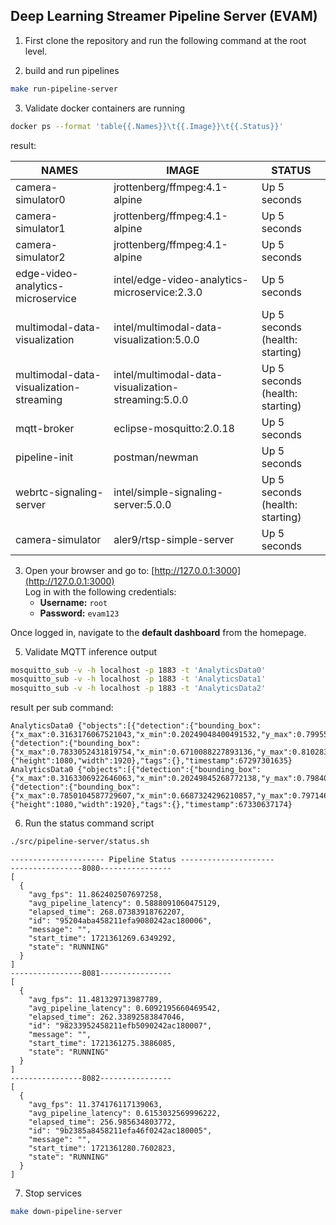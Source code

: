 ## Deep Learning Streamer Pipeline Server (EVAM)

1. First clone the repository and run the following command at the root level.

2. build and run pipelines

```bash
make run-pipeline-server
```

3. Validate docker containers are running

```bash
docker ps --format 'table{{.Names}}\t{{.Image}}\t{{.Status}}'
```

result:

| NAMES                                    | IMAGE                                                      | STATUS                                 |
|------------------------------------------|-------------------------------------------------------------|----------------------------------------|
| camera-simulator0                        | jrottenberg/ffmpeg:4.1-alpine                              | Up 5 seconds                           |
| camera-simulator1                        | jrottenberg/ffmpeg:4.1-alpine                              | Up 5 seconds                           |
| camera-simulator2                        | jrottenberg/ffmpeg:4.1-alpine                              | Up 5 seconds                           |
| edge-video-analytics-microservice        | intel/edge-video-analytics-microservice:2.3.0              | Up 5 seconds                           |
| multimodal-data-visualization            | intel/multimodal-data-visualization:5.0.0                  | Up 5 seconds (health: starting)        |
| multimodal-data-visualization-streaming  | intel/multimodal-data-visualization-streaming:5.0.0        | Up 5 seconds (health: starting)        |
| mqtt-broker                              | eclipse-mosquitto:2.0.18                                   | Up 5 seconds                           |
| pipeline-init                            | postman/newman                                             | Up 5 seconds                           |
| webrtc-signaling-server                  | intel/simple-signaling-server:5.0.0                        | Up 5 seconds (health: starting)        |
| camera-simulator                         | aler9/rtsp-simple-server                                   | Up 5 seconds                           |


3. Open your browser and go to: [http://127.0.0.1:3000](http://127.0.0.1:3000)  
Log in with the following credentials:  
   - **Username:** `root`  
   - **Password:** `evam123`  

Once logged in, navigate to the **default dashboard** from the homepage.

5. Validate MQTT inference output

```bash
mosquitto_sub -v -h localhost -p 1883 -t 'AnalyticsData0'
mosquitto_sub -v -h localhost -p 1883 -t 'AnalyticsData1'
mosquitto_sub -v -h localhost -p 1883 -t 'AnalyticsData2'
```

result per sub command:

```
AnalyticsData0 {"objects":[{"detection":{"bounding_box":{"x_max":0.3163176067521043,"x_min":0.20249048400491532,"y_max":0.7995593662281202,"y_min":0.12237883070032396},"confidence":0.868196964263916,"label":"bottle","label_id":39},"h":731,"region_id":6199,"roi_type":"bottle","w":219,"x":389,"y":132},{"detection":{"bounding_box":{"x_max":0.7833052431819754,"x_min":0.6710088227893136,"y_max":0.810283140877349,"y_min":0.1329853767638305},"confidence":0.8499506711959839,"label":"bottle","label_id":39},"h":731,"region_id":6200,"roi_type":"bottle","w":216,"x":1288,"y":144}],"resolution":{"height":1080,"width":1920},"tags":{},"timestamp":67297301635}
AnalyticsData0 {"objects":[{"detection":{"bounding_box":{"x_max":0.3163306922646063,"x_min":0.20249845268772138,"y_max":0.7984013488063937,"y_min":0.12254781445953},"confidence":0.8666459321975708,"label":"bottle","label_id":39},"h":730,"region_id":6201,"roi_type":"bottle","w":219,"x":389,"y":132},{"detection":{"bounding_box":{"x_max":0.7850104587729607,"x_min":0.6687324296210857,"y_max":0.7971464600783804,"y_min":0.13681757042794374},"confidence":0.8462932109832764,"label":"bottle","label_id":39},"h":713,"region_id":6202,"roi_type":"bottle","w":223,"x":1284,"y":148}],"resolution":{"height":1080,"width":1920},"tags":{},"timestamp":67330637174}
```

6. Run the status command script

```bash
./src/pipeline-server/status.sh 
```

```
--------------------- Pipeline Status ---------------------
----------------8080----------------
[
  {
    "avg_fps": 11.862402507697258,
    "avg_pipeline_latency": 0.5888091060475129,
    "elapsed_time": 268.07383918762207,
    "id": "95204aba458211efa9080242ac180006",
    "message": "",
    "start_time": 1721361269.6349292,
    "state": "RUNNING"
  }
]
----------------8081----------------
[
  {
    "avg_fps": 11.481329713987789,
    "avg_pipeline_latency": 0.6092195660469542,
    "elapsed_time": 262.33892583847046,
    "id": "98233952458211efb5090242ac180007",
    "message": "",
    "start_time": 1721361275.3886085,
    "state": "RUNNING"
  }
]
----------------8082----------------
[
  {
    "avg_fps": 11.374176117139063,
    "avg_pipeline_latency": 0.6153032569996222,
    "elapsed_time": 256.985634803772,
    "id": "9b2385a8458211efa46f0242ac180005",
    "message": "",
    "start_time": 1721361280.7602823,
    "state": "RUNNING"
  }
]
```

7. Stop services

```bash
make down-pipeline-server
```
